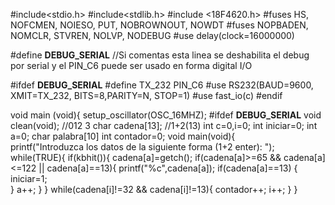 
#include<stdio.h>
#include<stdlib.h>
#include <18F4620.h>
#fuses HS, NOFCMEN, NOIESO, PUT, NOBROWNOUT, NOWDT
#fuses NOPBADEN, NOMCLR, STVREN, NOLVP, NODEBUG
#use delay(clock=16000000)

#define __DEBUG_SERIAL__ //Si comentas esta linea se deshabilita el debug por serial y el PIN_C6 puede ser usado en forma digital I/O

#ifdef __DEBUG_SERIAL__
   #define TX_232        PIN_C6
   #use RS232(BAUD=9600, XMIT=TX_232, BITS=8,PARITY=N, STOP=1)
   #use fast_io(c)
#endif

void main (void){
   setup_oscillator(OSC_16MHZ);
#ifdef __DEBUG_SERIAL__
   void clean(void);   //012  3
   char cadena[13];    //1+2(13)
   int c=0,i=0;
   int iniciar=0;
   int a=0;
   char palabra[10]
   int contador=0;
   void main(void){  
   printf("Introduzca los datos de la siguiente forma (1+2 enter): ");
   while(TRUE){
       if(kbhit()){
              cadena[a]=getch();
              if(cadena[a]>=65 && cadena[a]<=122 || cadena[a]==13){
              printf("%c",cadena[a]);
              if(cadena[a]==13)
              {
                  iniciar=1;   
              }
         a++;
      }
}
    while(cadena[i]!=32 && cadena[i]!=13){
    contador++;
    i++;
}
}
